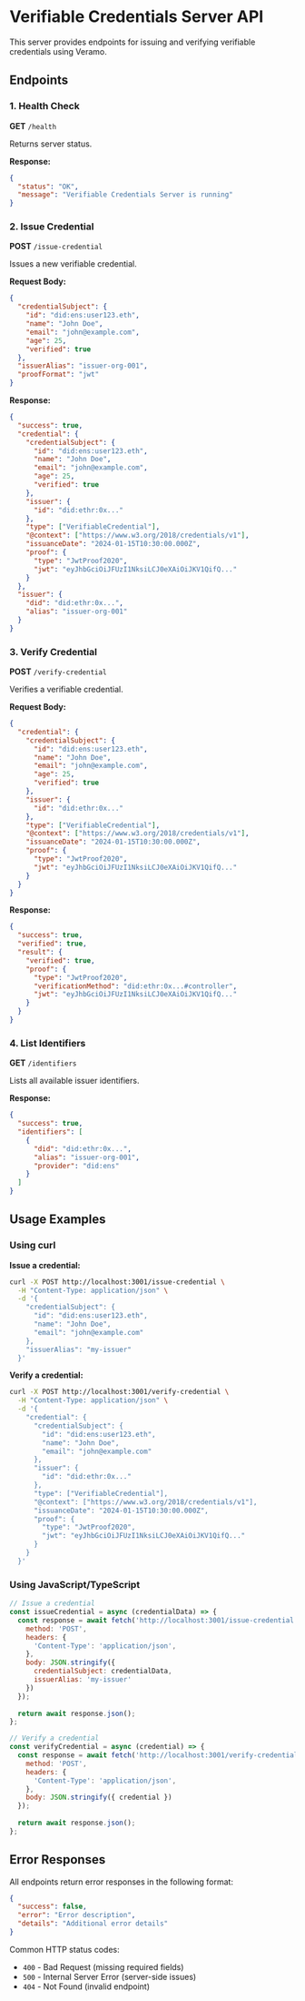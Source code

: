 # Verifiable Credentials Server API

This server provides endpoints for issuing and verifying verifiable credentials using Veramo.

## Endpoints

### 1. Health Check
**GET** `/health`

Returns server status.

**Response:**
```json
{
  "status": "OK",
  "message": "Verifiable Credentials Server is running"
}
```

### 2. Issue Credential
**POST** `/issue-credential`

Issues a new verifiable credential.

**Request Body:**
```json
{
  "credentialSubject": {
    "id": "did:ens:user123.eth",
    "name": "John Doe",
    "email": "john@example.com",
    "age": 25,
    "verified": true
  },
  "issuerAlias": "issuer-org-001",
  "proofFormat": "jwt"
}
```

**Response:**
```json
{
  "success": true,
  "credential": {
    "credentialSubject": {
      "id": "did:ens:user123.eth",
      "name": "John Doe",
      "email": "john@example.com",
      "age": 25,
      "verified": true
    },
    "issuer": {
      "id": "did:ethr:0x..."
    },
    "type": ["VerifiableCredential"],
    "@context": ["https://www.w3.org/2018/credentials/v1"],
    "issuanceDate": "2024-01-15T10:30:00.000Z",
    "proof": {
      "type": "JwtProof2020",
      "jwt": "eyJhbGciOiJFUzI1NksiLCJ0eXAiOiJKV1QifQ..."
    }
  },
  "issuer": {
    "did": "did:ethr:0x...",
    "alias": "issuer-org-001"
  }
}
```

### 3. Verify Credential
**POST** `/verify-credential`

Verifies a verifiable credential.

**Request Body:**
```json
{
  "credential": {
    "credentialSubject": {
      "id": "did:ens:user123.eth",
      "name": "John Doe",
      "email": "john@example.com",
      "age": 25,
      "verified": true
    },
    "issuer": {
      "id": "did:ethr:0x..."
    },
    "type": ["VerifiableCredential"],
    "@context": ["https://www.w3.org/2018/credentials/v1"],
    "issuanceDate": "2024-01-15T10:30:00.000Z",
    "proof": {
      "type": "JwtProof2020",
      "jwt": "eyJhbGciOiJFUzI1NksiLCJ0eXAiOiJKV1QifQ..."
    }
  }
}
```

**Response:**
```json
{
  "success": true,
  "verified": true,
  "result": {
    "verified": true,
    "proof": {
      "type": "JwtProof2020",
      "verificationMethod": "did:ethr:0x...#controller",
      "jwt": "eyJhbGciOiJFUzI1NksiLCJ0eXAiOiJKV1QifQ..."
    }
  }
}
```

### 4. List Identifiers
**GET** `/identifiers`

Lists all available issuer identifiers.

**Response:**
```json
{
  "success": true,
  "identifiers": [
    {
      "did": "did:ethr:0x...",
      "alias": "issuer-org-001",
      "provider": "did:ens"
    }
  ]
}
```

## Usage Examples

### Using curl

**Issue a credential:**
```bash
curl -X POST http://localhost:3001/issue-credential \
  -H "Content-Type: application/json" \
  -d '{
    "credentialSubject": {
      "id": "did:ens:user123.eth",
      "name": "John Doe",
      "email": "john@example.com"
    },
    "issuerAlias": "my-issuer"
  }'
```

**Verify a credential:**
```bash
curl -X POST http://localhost:3001/verify-credential \
  -H "Content-Type: application/json" \
  -d '{
    "credential": {
      "credentialSubject": {
        "id": "did:ens:user123.eth",
        "name": "John Doe",
        "email": "john@example.com"
      },
      "issuer": {
        "id": "did:ethr:0x..."
      },
      "type": ["VerifiableCredential"],
      "@context": ["https://www.w3.org/2018/credentials/v1"],
      "issuanceDate": "2024-01-15T10:30:00.000Z",
      "proof": {
        "type": "JwtProof2020",
        "jwt": "eyJhbGciOiJFUzI1NksiLCJ0eXAiOiJKV1QifQ..."
      }
    }
  }'
```

### Using JavaScript/TypeScript

```javascript
// Issue a credential
const issueCredential = async (credentialData) => {
  const response = await fetch('http://localhost:3001/issue-credential', {
    method: 'POST',
    headers: {
      'Content-Type': 'application/json',
    },
    body: JSON.stringify({
      credentialSubject: credentialData,
      issuerAlias: 'my-issuer'
    })
  });
  
  return await response.json();
};

// Verify a credential
const verifyCredential = async (credential) => {
  const response = await fetch('http://localhost:3001/verify-credential', {
    method: 'POST',
    headers: {
      'Content-Type': 'application/json',
    },
    body: JSON.stringify({ credential })
  });
  
  return await response.json();
};
```

## Error Responses

All endpoints return error responses in the following format:

```json
{
  "success": false,
  "error": "Error description",
  "details": "Additional error details"
}
```

Common HTTP status codes:
- `400` - Bad Request (missing required fields)
- `500` - Internal Server Error (server-side issues)
- `404` - Not Found (invalid endpoint)


